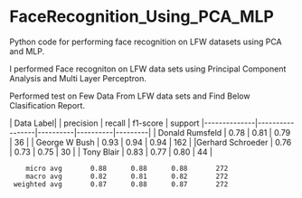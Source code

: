 # FaceRecognition_Using_PCA_MLP
Python code for performing face recognition on LFW datasets using PCA and MLP.

I performed Face recogniton on LFW data sets using Principal Component Analysis and Multi Layer Perceptron.

Performed test on Few Data From LFW data sets and Find Below Clasification Report.

 |  Data Label|      | precision |   recall | f1-score |  support
|--------------|-----------------|----------|----------|---------|
 | Donald Rumsfeld |      0.78  |    0.81 |     0.79 |       36 |
 |   George W Bush  |     0.93   |   0.94  |    0.94  |     162  |
|Gerhard Schroeder  |     0.76    |  0.73   |   0.75      |  30  |
    |   Tony Blair  |     0.83    |  0.77   |   0.80      |  44  |

        micro avg       0.88      0.88      0.88       272
        macro avg       0.82      0.81      0.82       272
     weighted avg       0.87      0.88      0.87       272
